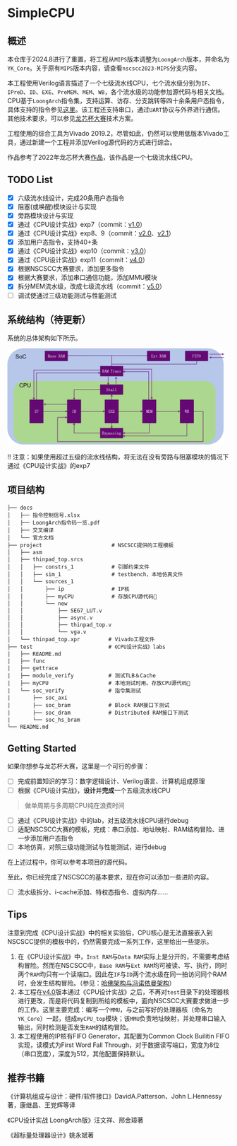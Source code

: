 # SimpleCPU

## 概述

本仓库于2024.8进行了重置，将工程从`MIPS`版本调整为`LoongArch`版本，并命名为`YK_Core`。关于原有`MIPS`版本内容，请查看`nscscc2023-MIPS`分支内容。

本工程使用Verilog语言描述了一个七级流水线CPU，七个流水级分别为`IF`、`IPreD`、`ID`、`EXE`、`PreMEM`、`MEM`、`WB`，各个流水级的功能参加源代码与相关文档。CPU基于`LoongArch`指令集，支持运算、访存、分支跳转等四十余条用户态指令，具体支持的指令参见[这里](./docs/指令控制信号.xlsx)。该工程还支持串口，通过`UART`协议与外界进行通信。其他技术要求，可以参见[龙芯杯大赛](http://www.nscscc.com)技术方案。

工程使用的综合工具为Vivado 2019.2，尽管如此，仍然可以使用低版本Vivado工具，通过新建一个工程并添加Verilog源代码的方式进行综合。

作品参考了2022年龙芯杯大赛[作品](https://github.com/fluctlight001/cpu_for_nscscc2022_single)，该作品是一个七级流水线CPU。

## TODO List

- [x] 六级流水线设计，完成20条用户态指令
- [x] 阻塞(或唤醒)模块设计与实现
- [x] 旁路模块设计与实现
- [x] 通过《CPU设计实战》exp7（commit：[v1.0](https://github.com/ykykzq/SimpleCPU/commit/6f57858aa503a204427d251ed48f78b21216acb6)）
- [x] 通过《CPU设计实战》exp8、9（commit：[v2.0](https://github.com/ykykzq/SimpleCPU/commit/6e12934ad4ada67a1a4f0eae59e8954e9a2666b5)、[v2.1](https://github.com/ykykzq/SimpleCPU/commit/d00fffc3704908f9dc4b94863b6e44d64e6c84ea)）
- [x] 添加用户态指令，支持40+条
- [x] 通过《CPU设计实战》exp10（commit：[v3.0](https://github.com/ykykzq/SimpleCPU/commit/69767304f6b3c4f273a12e56c64c6ca434f232fe)）
- [x] 通过《CPU设计实战》exp11（commit：[v4.0](https://github.com/ykykzq/SimpleCPU/commit/79788504854dc162ad1f232458a28d9f5c64e550)）
- [x] 根据NSCSCC大赛要求，添加更多指令
- [x] 根据大赛要求，添加串口通信功能，添加MMU模块
- [x] 拆分MEM流水级，改成七级流水线（commit：[v5.0](https://github.com/ykykzq/SimpleCPU/commit/8827e840047636707783b38004ab3535a086322e)）
- [ ] 调试使通过三级功能测试与性能测试

## 系统结构（待更新）

系统的总体架构如下所示。

<img src="./images/project.png" alt="project" style="zoom:48%;" />

:bangbang: 注意：如果使用超过五级的流水线结构，将无法在没有旁路与阻塞模块的情况下通过《CPU设计实战》的exp7

## 项目结构

```
├── docs
│   ├── 指令控制信号.xlsx
│   ├── LoongArch指令码一览.pdf
│   ├── 交叉编译
│   └── 官方文档
├── project                      # NSCSCC提供的工程模板
│   ├── asm
│   ├── thinpad_top.srcs
│   │   ├── constrs_1            # 引脚约束文件
│   │   ├── sim_1                # testbench，本地仿真文件
│   │   └── sources_1
│   │       ├── ip               # IP核
│   │       ├── myCPU            # 存放CPU源代码🍎
│   │       └── new
│   │           ├── SEG7_LUT.v
│   │           ├── async.v
│   │           ├── thinpad_top.v
│   │           └── vga.v
│   └── thinpad_top.xpr         # Vivado工程文件
├── test                        # 《CPU设计实战》labs
|   ├── README.md
|   ├── func
|   ├── gettrace
|   ├── module_verify           # 测试TLB＆Cache
|   ├── myCPU                   # 本地测试时用。存放CPU源代码🍎
|   └── soc_verify              # 指令集测试
|       ├── soc_axi
|       ├── soc_bram            # Block RAM接口下测试
|       ├── soc_dram            # Distributed RAM接口下测试
|       └── soc_hs_bram
└── README.md

```

## Getting Started

如果你想参与龙芯杯大赛，这里是一个可行的步骤：

- [ ] 完成前置知识的学习：数字逻辑设计、Verilog语言、计算机组成原理
- [ ] 根据《CPU设计实战》，**设计**并**完成**一个五级流水线CPU

> 做单周期与多周期CPU纯在浪费时间

- [ ] 通过《CPU设计实战》中的lab，对五级流水线CPU进行debug
- [ ] 适配NSCSCC大赛的模板，完成：串口添加、地址映射、RAM结构冒险、进一步添加用户态指令
- [ ] 本地仿真，对照三级功能测试与性能测试，进行debug

在上述过程中，你可以参考本项目的源代码。

至此，你已经完成了NSCSCC的基本要求，现在你可以添加一些进阶内容。

- [ ] 流水级拆分、i-cache添加、特权态指令、虚拟内存......

## Tips

注意到完成《CPU设计实战》中的相关实验后，CPU核心是无法直接嵌入到NSCSCC提供的模板中的，仍然需要完成一系列工作，这里给出一些提示。

1. 在《CPU设计实战》中，`Inst RAM`与`Data RAM`实际上是分开的，不需要考虑结构冒险。然而在NSCSCC中，`Base RAM`与`Ext RAM`均可被读、写、执行，同时两个`RAM`均只有一个读端口。因此在`IF`与`ID`两个流水级在同一拍访问同个RAM时，会发生结构冒险。（参见：[哈佛架构与冯诺依曼架构](https://blog.csdn.net/zhuimeng_ruili/article/details/103485093)）
2. 本工程在[v4.0](https://github.com/ykykzq/SimpleCPU/commit/79788504854dc162ad1f232458a28d9f5c64e550)版本通过《CPU设计实战》之后，不再对`test`目录下的处理器核进行更改，而是将代码复制到所给的模板中，面向NSCSCC大赛要求做进一步的工作。这里主要完成：编写一个`MMU`，与之前写好的处理器核（命名为`YK_Core`）一起，组成`myCPU_top`模块；该`MMU`负责地址映射，并处理串口输入输出，同时检测是否发生`RAM`的结构冒险。
3. 本工程使用的IP核有FIFO Generator，其配置为Common Clock Builitin FIFO实现，读模式为First Word Fall Through，对于数据读写端口，宽度为8位（串口宽度），深度为512，其他配置保持默认。

## 推荐书籍

《计算机组成与设计：硬件/软件接口》DavidA.Patterson、John L.Hennessy著，康继昌、王党辉等译

《CPU设计实战 LoongArch版》汪文祥、邢金璋著

《超标量处理器设计》姚永斌著
